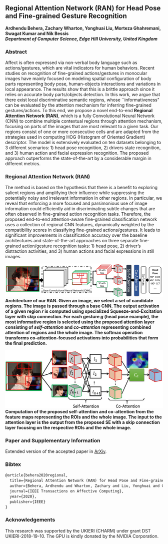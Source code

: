 ## Regional Attention Network (RAN) for Head Pose and Fine-grained Gesture Recognition
**Ardhendu Behera, Zachary Wharton, Yonghuai Liu, Morteza Ghahremani, Swagat Kumar and Nik Bessis**<br>
**_Department of Computer Science, Edge Hill University, United Kingdom_**

### Abstract
Affect is often expressed via non-verbal body language such as actions/gestures, which are vital indicators for human behaviors. Recent studies on recognition of fine-grained actions/gestures in monocular images have mainly focused on modeling spatial configuration of body parts representing body pose, human-objects interactions and variations in local appearance. The results show that this is a brittle approach since it relies on accurate body parts/objects detection. In this work, we argue that there exist local discriminative semantic regions, whose ``informativeness" can be evaluated by the attention mechanism for inferring fine-grained gestures/actions. To this end, we propose a novel end-to-end **Regional Attention Network (RAN)**, which is a fully Convolutional Neural Network (CNN) to combine multiple contextual regions through attention mechanism, focusing on parts of the images that are most relevant to a given task. Our regions consist of one or more consecutive cells and are adapted from the strategies used in computing HOG (Histogram of Oriented Gradient) descriptor. The model is extensively evaluated on ten datasets belonging to 3 different scenarios: 1) head pose recognition, 2) drivers state recognition, and 3) human action and facial expression recognition. The proposed approach outperforms the state-of-the-art by a considerable margin in different metrics. 


### Regional Attention Network (RAN)
The method is based on the hypothesis that there is a benefit to exploring salient regions and amplifying their influence while suppressing the potentially noisy and irrelevant information in other regions. In particular, we reveal that enforcing a more focused and parsimonious use of image information could efficiently aid in discriminating subtle changes that are often observed in fine-grained action recognition tasks. Therefore, the proposed end-to-end attention-aware fine-grained classification network uses a collection of regional CNN features, dynamically weighted by the compatibility scores in classifying fine-grained actions/gestures. It leads to significant improvements in classification accuracy over the baseline architectures and state-of-the-art approaches on three separate fine-grained action/gesture recognition tasks: 1) head pose, 2) driver’s distraction activities, and 3) human actions and facial expressions in still images.

![Image](Overview-new.jpg)
**Architecture of our RAN. Given an image, we select a set of candidate regions. The image is passed through a base CNN. The output activation of a given region _r_ is computed using specialized Squeeze-and-Excitation layer with skip connection. For each gesture _g_ (head pose example), the most informative region is selected using the proposed attention layer consisting of _self-attention_ and _co-attention_ representing combined attention of regions and the whole image. The softmax operation transforms co-attention-focused activations into probabilities that form the final prediction.**

![Image](Attention-block_new.jpg)
**Computation of the proposed self-attention and co-attention from the feature maps representing the ROIs and the whole image. The input to the attention layer is the output from the proposed SE with a skip connection layer focusing on the respective ROIs and the whole image.**

### Paper and Supplementary Information
Extended version of the accepted paper in [ArXiv](https://arxiv.org/pdf/2101.06634).

### Bibtex
```markdown
@article{behera2020regional,
  title={Regional Attention Network (RAN) for Head Pose and Fine-grained Gesture Recognition},
  author={Behera, Ardhendu and Wharton, Zachary and Liu, Yonghuai and Ghahremani, Morteza and Kumar, Swagat and Bessis, Nik},
  journal={IEEE Transactions on Affective Computing},
  year={2020},
  publisher={IEEE}
}
```

### Acknowledgements

This research was supported by the UKIERI (CHARM) under grant DST UKIERI-2018-19-10. The GPU is kindly donated by the NVIDIA Corporation.
